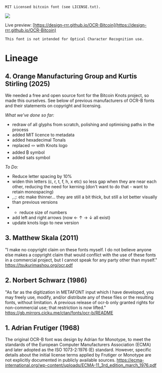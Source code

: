 `MIT Licensed bitcoin font (see LICENSE.txt).`

![](https://design-rrr.github.io/OCR-Bitcoin/media/07.png)

Live preview: [https://design-rrr.github.io/OCR-Bitcoin](https://design-rrr.github.io/OCR-Bitcoin)

`This font is not intended for Optical Character Recognition use.`

# Lineage

## 4. Orange Manufacturing Group and Kurtis Stirling (2025)
We needed a free and open source font for the Bitcoin Knots project, so made this ourselves. See below of previous manufacturers of OCR-B fonts and their statements on copyright and licensing.

*What we've done so far:*
* redraw of all glyphs from scratch, polishing and optimising paths in the process
* added MIT licence to metadata
* added hexadecimal Tonals
* replaced 🪢 with Knots logo
* added ₿ symbol
* added sats symbol


*To Do:*
* Reduce letter spacing by 10%
* widen thin letters (c, r, t, f, h, x etc) so less gap when they are near each other, reducing the need for kerning (don't want to do that - want to retain monospacing)
* ,.;: etc make thinner... they are still a bit thick, but still a lot better visually than previous versions
* * reduce size of numbers
* add left and right arrows (now ← ↑ → ↓ all exist)
* update knots logo to new version 


## 3. Matthew Skala (2011)
"I make no copyright claim on these fonts myself. I do not believe anyone else makes a copyright claim that would conflict with the use of these fonts in a commercial project, but I cannot speak for any party other than myself."
https://tsukurimashou.org/ocr.pdf

## 2. Norbert Schwarz (1986)
"As far as the digitization in METAFONT input which I have developed, you may freely use, modify, and/or distribute any of these files or the resulting fonts, without limitation. A previous release of ocr-b only granted rights for non-commercial use; that restriction is now lifted."
https://gb.mirrors.cicku.me/ctan/fonts/ocr-b/README


## 1. Adrian Frutiger (1968)
The original OCR-B font was design by Adrian for Monotype, to meet the standards of the European Computer Manufacturers Association (ECMA) and later adopted as the ISO 1073-2:1976 (E) standard. However, specific details about the initial license terms applied by Frutiger or Monotype are not explicitly documented in publicly available sources.
https://ecma-international.org/wp-content/uploads/ECMA-11_3rd_edition_march_1976.pdf
